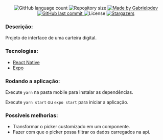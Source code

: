 <p align="center">
  <img alt="GitHub language count" src="https://img.shields.io/github/languages/count/gabrielmnzs/wallet-app?color=%2304D361">

  <img alt="Repository size" src="https://img.shields.io/github/repo-size/gabrielmnzs/wallet-app">
  	
  <a href="https://www.linkedin.com/in/gabrielmnzs/">
    <img alt="Made by Gabrielpdev" src="https://img.shields.io/badge/made%20by-gabrielmnzs-%2304D361">
  </a>	
  
  <a href="https://github.com/gabrielmnzs/Ecoleta/commits/master">
    <img alt="GitHub last commit" src="https://img.shields.io/github/last-commit/gabrielmnzs/wallet-app">
  </a>

  <img alt="License" src="https://img.shields.io/badge/license-MIT-brightgreen">
   <a href="https://github.com/gabrielmnzs/wallet-app/stargazers">
    <img alt="Stargazers" src="https://img.shields.io/github/stars/gabrielmnzs/wallet-app?style=social">
  </a>
</p>

### Descrição:

Projeto de interface de uma carteira digital.

### Tecnologias:

* [React Native](https://reactnative.dev/)
* [Expo](https://expo.io/)

### Rodando a aplicação:

Execute ```yarn``` na pasta mobile para instalar as dependências.

Execute ```yarn start``` ou ```expo start``` para iniciar a aplicação.

### Possíveis melhorias:

* Transformar o picker customizado em um componente.
* Fazer com que o picker possa filtrar os dados carregados na api.
